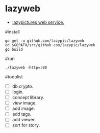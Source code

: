# lazyweb
* [lazypictures web service.](http://lazyd.org)

#install
```
go get -u github.com/lazypic/lazyweb
cd $GOPATH/src/github.com/lazypic/lazyweb
go build
```
#run
```
./lazyweb -http=:80
```
#todolist
- [ ] db crypto.
- [ ] login.
- [ ] concept library.
 - [ ] view image.
 - [ ] add image.
 - [ ] add tags.
 - [ ] add viewer.
 - [ ] sort for story.
